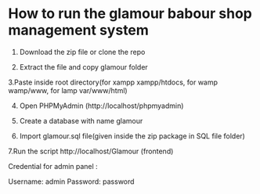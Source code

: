 # How to run the glamour babour shop management system

1. Download the zip file or clone the repo

2. Extract the file and copy glamour folder

3.Paste inside root directory(for xampp xampp/htdocs, for wamp wamp/www, for lamp var/www/html)

4. Open PHPMyAdmin (http://localhost/phpmyadmin)

5. Create a database with name glamour

6. Import glamour.sql file(given inside the zip package in SQL file folder)

7.Run the script http://localhost/Glamour (frontend)

Credential for admin panel :

Username: admin
Password: password
